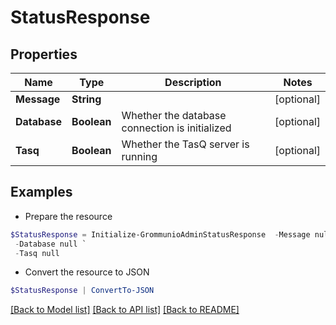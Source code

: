 # StatusResponse
## Properties

Name | Type | Description | Notes
------------ | ------------- | ------------- | -------------
**Message** | **String** |  | [optional] 
**Database** | **Boolean** | Whether the database connection is initialized | [optional] 
**Tasq** | **Boolean** | Whether the TasQ server is running | [optional] 

## Examples

- Prepare the resource
```powershell
$StatusResponse = Initialize-GrommunioAdminStatusResponse  -Message null `
 -Database null `
 -Tasq null
```

- Convert the resource to JSON
```powershell
$StatusResponse | ConvertTo-JSON
```

[[Back to Model list]](../README.md#documentation-for-models) [[Back to API list]](../README.md#documentation-for-api-endpoints) [[Back to README]](../README.md)

